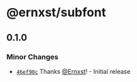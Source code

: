 # @ernxst/subfont

## 0.1.0

### Minor Changes

- [`46ef90c`](https://github.com/Ernxst/subfont/commit/46ef90c82aca81e604fd3444cb7547ba763aed8e) Thanks [@Ernxst](https://github.com/Ernxst)! - Initial release
